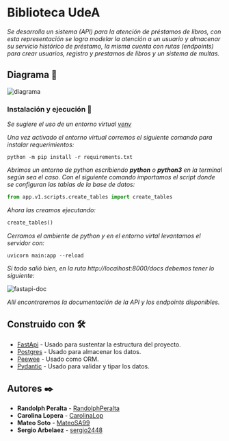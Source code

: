 # Biblioteca UdeA

_Se desarrolla un sistema (API) para la atención de préstamos de libros, con esta representación se logra modelar la atención a un usuario y almacenar su servicio histórico de préstamo, la misma cuenta con rutas (endpoints) para crear usuarios, registro y prestamos de libros y un sistema de multas._

## Diagrama 📁

![diagrama](https://user-images.githubusercontent.com/84557725/204821678-6b5cce1f-75dc-4244-8408-ab053143958f.png)


### Instalación y ejecución 🔧

_Se sugiere el uso de un entorno virtual [venv](https://docs.python.org/es/3/tutorial/venv.html)_

_Una vez activado el entorno virtual corremos el siguiente comando para instalar requerimientos:_

```
python -m pip install -r requirements.txt
```

_Abrimos un entorno de python escribiendo _**python**_ o _**python3**_ en la terminal según sea el caso. Con el siguiente comando importamos el script donde se configuran las tablas de la base de datos:_
```python
from app.v1.scripts.create_tables import create_tables
```

_Ahora las creamos ejecutando:_
```python
create_tables()
```

_Cerramos el ambiente de python y en el entorno virtal levantamos el servidor con:_

```
uvicorn main:app --reload
```

_Si todo salió bien, en la ruta *http://localhost:8000/docs* debemos tener lo siguiente:_

![fastapi-doc](https://user-images.githubusercontent.com/84557725/204815970-ab05052a-fd7e-4d92-bf79-867cd1317aef.png)


_Allí encontraremos la documentación de la API y los endpoints disponibles._


## Construido con 🛠️

* [FastApi](https://fastapi.tiangolo.com/) - Usado para sustentar la estructura del proyecto.
* [Postgres](https://www.postgresql.org/docs/) - Usado para almacenar los datos.
* [Peewee](http://docs.peewee-orm.com/en/latest/) - Usado como ORM.
* [Pydantic](https://pydantic-docs.helpmanual.io/) - Usado para validar y tipar los datos.

## Autores ✒️

* **Randolph Peralta** - [RandolphPeralta](https://github.com/RandolphPeralta)
* **Carolina Lopera** - [CarolinaLop](https://github.com/CarolinaLop)
* **Mateo Soto** - [MateoSA99](https://github.com/MateoSA99)
* **Sergio Arbelaez** - [sergio2448](https://github.com/sergio2448)
